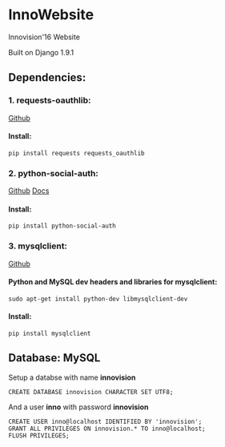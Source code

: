 # InnoWebsite
Innovision'16 Website

Built on Django 1.9.1

## Dependencies:

### 1. requests-oauthlib:

[Github](https://github.com/requests/requests-oauthlib)
#### Install:
    pip install requests requests_oauthlib

### 2. python-social-auth:

[Github](https://github.com/omab/python-social-auth)
[Docs](http://python-social-auth.readthedocs.org/en/latest/index.html)
#### Install:
    pip install python-social-auth


### 3. mysqlclient:

[Github](https://github.com/PyMySQL/mysqlclient-python)
#### Python and MySQL dev headers and libraries for mysqlclient:
    sudo apt-get install python-dev libmysqlclient-dev
#### Install:
    pip install mysqlclient

## Database: MySQL

Setup a databse with name **innovision**

    CREATE DATABASE innovision CHARACTER SET UTF8;

And a user **inno** with password **innovision**


    CREATE USER inno@localhost IDENTIFIED BY 'innovision';
    GRANT ALL PRIVILEGES ON innovision.* TO inno@localhost;
    FLUSH PRIVILEGES;